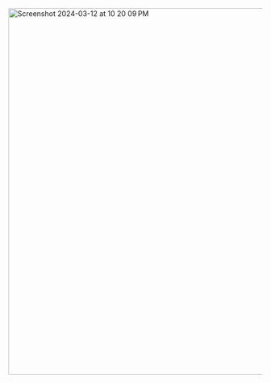 <img width="727" alt="Screenshot 2024-03-12 at 10 20 09 PM" src="https://github.com/arnavvsinghal/medium/assets/94188860/6f0c27e3-0969-40ce-a820-135726550017">
